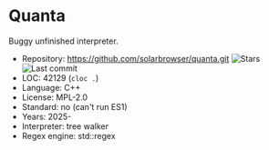 # Quanta

Buggy unfinished interpreter.

* Repository:   https://github.com/solarbrowser/quanta.git <span class="shields"><img src="https://img.shields.io/github/stars/solarbrowser/quanta?label=&style=flat-square" alt="Stars" title="Stars"><img src="https://img.shields.io/github/last-commit/solarbrowser/quanta?label=&style=flat-square" alt="Last commit" title="Last commit"></span>
* LOC:          42129 (`cloc .`)
* Language:     C++
* License:      MPL-2.0
* Standard:     no (can't run ES1)
* Years:        2025-
* Interpreter:  tree walker
* Regex engine: std::regex
